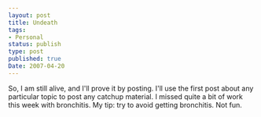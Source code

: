 ```yaml
---
layout: post
title: Undeath
tags:
- Personal
status: publish
type: post
published: true
Date: 2007-04-20
---
```


So, I am still alive, and I'll prove it by posting.  I'll use the first post about any particular topic to post any catchup material.  I missed quite a bit of work this week with bronchitis.  My tip: try to avoid getting bronchitis.  Not fun.
